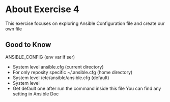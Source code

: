 # About Exercise 4
This exercise focuses on exploring Ansible Configuration file and create our own file

## Good to Know
ANSIBLE_CONFIG (env var if ser)
- System level
ansible.cfg (current directory)
- For only reposity specific
~/.ansible.cfg (home directory)
- System level
/etc/ansible/ansible.cfg (default)
- System level
- Get default one after run the command inside this file
You can find any setting in Ansible Doc